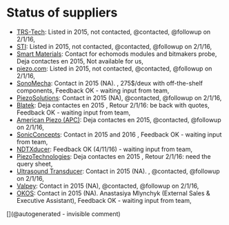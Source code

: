 # Status of suppliers


* [TRS-Tech](http://www.trstechnologies.com/): Listed in 2015, not contacted, @contacted, @followup on 2/1/16, 
* [STI](http://sti-ultrasound.com): Listed in 2015, not contacted, @contacted, @followup on 2/1/16, 
* [Smart Materials](http://smart-material.com): Contact for echomods modules and bitmakers probe, Deja contactes en 2015, Not available for us, 
* [piezo.com](http://www.piezo.com/): Listed in 2015, not contacted, @contacted, @followup on 2/1/16, 
* [SonoMecha](http://www.sonomecha.com/): Contact in 2015 (NA). , 275$/deux with off-the-shelf components, Feedback OK - waiting input from team, 
* [PiezoSolutions](http://www.piezosolutions.net/): Contact in 2015 (NA), @contacted, @followup on 2/1/16, 
* [Blatek](http://blatek.com): Deja contactes en 2015 , Retour 2/1/16: be back with quotes, Feedback OK - waiting input from team, 
* [American Piezo (APC)](http://americanpiezo.com): Deja contactes en 2015, @contacted, @followup on 2/1/16, 
* [SonicConcepts](http://www.sonicconcepts.com/): Contact in 2015 and 2016  , Feedback OK - waiting input from team, 
* [NDTXducer](http://www.ndtxducer.com/): Feedback OK (4/11/16) - waiting input from team, 
* [PiezoTechnologies](http://www.piezotechnologies.com/documents/120710-material-data-sheet.aspx): Deja contactes en 2015 , Retour 2/1/16: need the query sheet, 
* [Ultrasound Transducer](http://www.ultrasoundtransducers.com/): Contact in 2015 (NA). , @contacted, @followup on 2/1/16, 
* [Valpey](www.ctsvalpey.com/): Contact in 2015 (NA), @contacted, @followup on 2/1/16, 
* [OKOS](www.okos.com/transducers): Contact in 2015 (NA). Anastasiya Mlynchyk  (External Sales & Executive Assistant), Feedback OK - waiting input from team, 


[](@autogenerated - invisible comment)